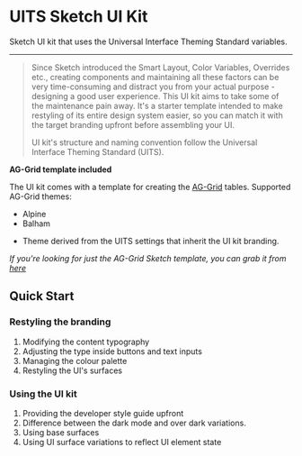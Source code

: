 # UITS Sketch UI Kit
Sketch UI kit that uses the Universal Interface Theming Standard variables.

---

>Since Sketch introduced the Smart Layout, Color Variables, Overrides etc., creating components and maintaining all these factors can be very time-consuming and distract you from your actual purpose - designing a good user experience. This UI kit aims to take some of the maintenance pain away. It's a starter template intended to make restyling of its entire design system easier, so you can match it with the target branding upfront before assembling your UI. 
>
>UI kit's structure and naming convention follow the Universal Interface Theming Standard (UITS).

__AG-Grid template included__

The UI kit comes with a template for creating the [AG-Grid](https://www.ag-grid.com/) tables. Supported AG-Grid themes:
- Alpine
- Balham
+ Theme derived from the UITS settings that inherit the UI kit branding.

_If you're looking for just the AG-Grid Sketch template, you can grab it from [here](#)_

## Quick Start

### Restyling the branding

1. Modifying the content typography
2. Adjusting the type inside buttons and text inputs
3. Managing the colour palette
4. Restyling the UI's surfaces

### Using the UI kit

1. Providing the developer style guide upfront
2. Difference between the dark mode and over dark variations.
3. Using base surfaces
4. Using UI surface variations to reflect UI element state